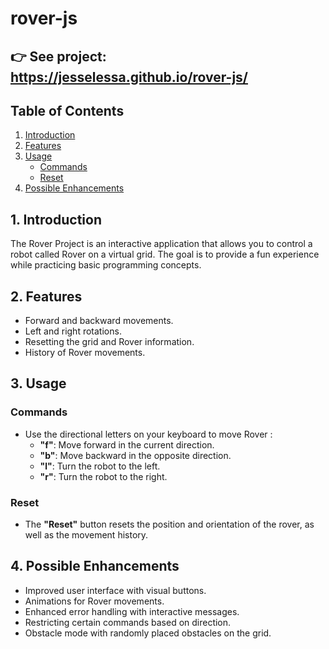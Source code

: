 # rover-js

## 👉 See project: https://jesselessa.github.io/rover-js/

## Table of Contents

1. [Introduction](#1-introduction)
2. [Features](#2-features)
3. [Usage](#3-usage)
   - [Commands](#commands)
   - [Reset](#reset)
4. [Possible Enhancements](#4-possible-enhancements)

## 1. Introduction

The Rover Project is an interactive application that allows you to control a robot called Rover on a virtual grid. The goal is to provide a fun experience while practicing basic programming concepts.

## 2. Features

- Forward and backward movements.
- Left and right rotations.
- Resetting the grid and Rover information.
- History of Rover movements.

## 3. Usage

### Commands

- Use the directional letters on your keyboard to move Rover :
  - **"f"**: Move forward in the current direction.
  - **"b"**: Move backward in the opposite direction.
  - **"l"**: Turn the robot to the left.
  - **"r"**: Turn the robot to the right.

### Reset

- The **"Reset"** button resets the position and orientation of the rover, as well as the movement history.

## 4. Possible Enhancements

- Improved user interface with visual buttons.
- Animations for Rover movements.
- Enhanced error handling with interactive messages.
- Restricting certain commands based on direction.
- Obstacle mode with randomly placed obstacles on the grid.
